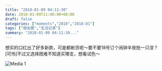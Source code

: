 ```yaml
---
title: "2018-01-09 04:11:30"
date: 2018-01-09T11:00:00+08:00
draft: false
categories: ["moments","2018","2018-01"]
tags: ["朋友圈","生活记录"]
summary: "2018-01-09 04:11:30..."
---
```


想买的口红出了好多新款，可是都断货呢～要不要18号订个闹钟半夜抢一只涅？[可怜]不过又选择困难不知道买哪支，想看试色～

![Media 1](/Moments/photos/2018-01-09/201801090411300.jpg)


